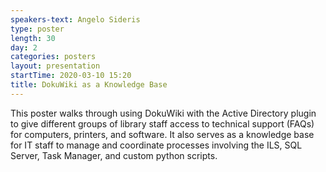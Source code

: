 ```yaml
---
speakers-text: Angelo Sideris
type: poster
length: 30
day: 2
categories: posters
layout: presentation
startTime: 2020-03-10 15:20
title: DokuWiki as a Knowledge Base
---
```

This poster walks through using DokuWiki with the Active Directory plugin to give different groups of library staff access to technical support (FAQs) for computers, printers, and software. It also serves as a knowledge base for IT staff to manage and coordinate processes involving the ILS, SQL Server, Task Manager, and custom python scripts.
